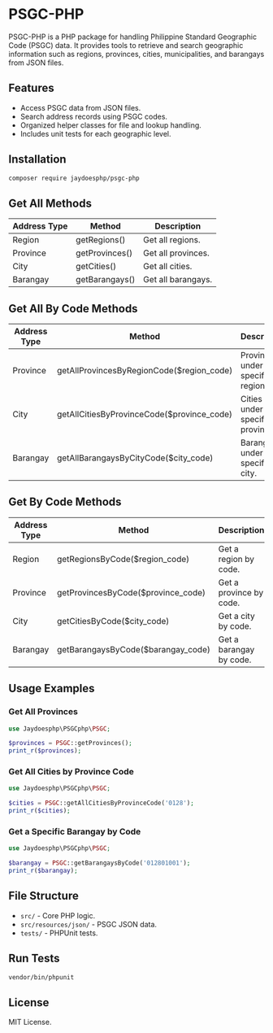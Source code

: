 # PSGC-PHP

PSGC-PHP is a PHP package for handling Philippine Standard Geographic Code
(PSGC) data. It provides tools to retrieve and search geographic information
such as regions, provinces, cities, municipalities, and barangays from JSON
files.

## Features

- Access PSGC data from JSON files.
- Search address records using PSGC codes.
- Organized helper classes for file and lookup handling.
- Includes unit tests for each geographic level.

## Installation

```sh
composer require jaydoesphp/psgc-php
```

## Get All Methods

| Address Type | Method         | Description        |
| ------------ | -------------- | ------------------ |
| Region       | getRegions()   | Get all regions.   |
| Province     | getProvinces() | Get all provinces. |
| City         | getCities()    | Get all cities.    |
| Barangay     | getBarangays() | Get all barangays. |

## Get All By Code Methods

| Address Type | Method                                     | Description                        |
| ------------ | ------------------------------------------ | ---------------------------------- |
| Province     | getAllProvincesByRegionCode($region_code)  | Provinces under a specific region. |
| City         | getAllCitiesByProvinceCode($province_code) | Cities under a specific province.  |
| Barangay     | getAllBarangaysByCityCode($city_code)      | Barangays under a specific city.   |

## Get By Code Methods

| Address Type | Method                             | Description             |
| ------------ | ---------------------------------- | ----------------------- |
| Region       | getRegionsByCode($region_code)     | Get a region by code.   |
| Province     | getProvincesByCode($province_code) | Get a province by code. |
| City         | getCitiesByCode($city_code)        | Get a city by code.     |
| Barangay     | getBarangaysByCode($barangay_code) | Get a barangay by code. |

## Usage Examples

### Get All Provinces

```php
use Jaydoesphp\PSGCphp\PSGC;

$provinces = PSGC::getProvinces();
print_r($provinces);
```

### Get All Cities by Province Code

```php
use Jaydoesphp\PSGCphp\PSGC;

$cities = PSGC::getAllCitiesByProvinceCode('0128');
print_r($cities);
```

### Get a Specific Barangay by Code

```php
use Jaydoesphp\PSGCphp\PSGC;

$barangay = PSGC::getBarangaysByCode('012801001');
print_r($barangay);
```

## File Structure

- `src/` - Core PHP logic.
- `src/resources/json/` - PSGC JSON data.
- `tests/` - PHPUnit tests.

## Run Tests

```sh
vendor/bin/phpunit
```

## License

MIT License.
